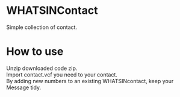 # WHATSINContact

Simple collection of contact.

# How to use

Unzip downloaded code zip.  
Import contact.vcf you need to your contact.  
By adding new numbers to an existing WHATSINcontact, keep your Message tidy.
